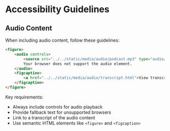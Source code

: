 # Accessibility Guidelines

## Audio Content

When including audio content, follow these guidelines:

```html
<figure>
    <audio controls>
        <source src="../../static/media/audio/podcast.mp3" type="audio/mpeg">
        Your browser does not support the audio element.
    </audio>
    <figcaption>
        <a href="../../static/media/audio/transcript.html">View transcript</a>
    </figcaption>
</figure>
```

Key requirements:
- Always include controls for audio playback
- Provide fallback text for unsupported browsers
- Link to a transcript of the audio content
- Use semantic HTML elements like `<figure>` and `<figcaption>` 